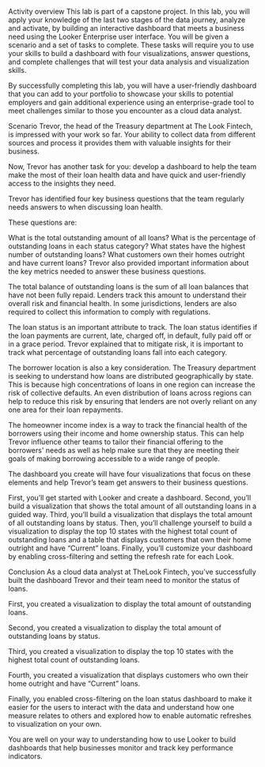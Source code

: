 Activity overview
This lab is part of a capstone project. In this lab, you will apply your knowledge of the last two stages of the data journey, analyze and activate, by building an interactive dashboard that meets a business need using the Looker Enterprise user interface. You will be given a scenario and a set of tasks to complete. These tasks will require you to use your skills to build a dashboard with four visualizations, answer questions, and complete challenges that will test your data analysis and visualization skills.

By successfully completing this lab, you will have a user-friendly dashboard that you can add to your portfolio to showcase your skills to potential employers and gain additional experience using an enterprise-grade tool to meet challenges similar to those you encounter as a cloud data analyst.

Scenario
Trevor, the head of the Treasury department at The Look Fintech, is impressed with your work so far. Your ability to collect data from different sources and process it provides them with valuable insights for their business.

Now, Trevor has another task for you: develop a dashboard to help the team make the most of their loan health data and have quick and user-friendly access to the insights they need.

Trevor has identified four key business questions that the team regularly needs answers to when discussing loan health.

These questions are:

What is the total outstanding amount of all loans?
What is the percentage of outstanding loans in each status category?
What states have the highest number of outstanding loans?
What customers own their homes outright and have current loans?
Trevor also provided important information about the key metrics needed to answer these business questions.

The total balance of outstanding loans is the sum of all loan balances that have not been fully repaid. Lenders track this amount to understand their overall risk and financial health. In some jurisdictions, lenders are also required to collect this information to comply with regulations.

The loan status is an important attribute to track. The loan status identifies if the loan payments are current, late, charged off, in default, fully paid off or in a grace period. Trevor explained that to mitigate risk, it is important to track what percentage of outstanding loans fall into each category.

The borrower location is also a key consideration. The Treasury department is seeking to understand how loans are distributed geographically by state. This is because high concentrations of loans in one region can increase the risk of collective defaults. An even distribution of loans across regions can help to reduce this risk by ensuring that lenders are not overly reliant on any one area for their loan repayments.

The homeowner income index is a way to track the financial health of the borrowers using their income and home ownership status. This can help Trevor influence other teams to tailor their financial offering to the borrowers' needs as well as help make sure that they are meeting their goals of making borrowing accessible to a wide range of people.

The dashboard you create will have four visualizations that focus on these elements and help Trevor’s team get answers to their business questions.

First, you’ll get started with Looker and create a dashboard. Second, you’ll build a visualization that shows the total amount of all outstanding loans in a guided way. Third, you’ll build a visualization that displays the total amount of all outstanding loans by status. Then, you’ll challenge yourself to build a visualization to display the top 10 states with the highest total count of outstanding loans and a table that displays customers that own their home outright and have “Current” loans. Finally, you’ll customize your dashboard by enabling cross-filtering and setting the refresh rate for each Look.


Conclusion
As a cloud data analyst at TheLook Fintech, you’ve successfully built the dashboard Trevor and their team need to monitor the status of loans.

First, you created a visualization to display the total amount of outstanding loans.

Second, you created a visualization to display the total amount of outstanding loans by status.

Third, you created a visualization to display the top 10 states with the highest total count of outstanding loans.

Fourth, you created a visualization that displays customers who own their home outright and have “Current” loans.

Finally, you enabled cross-filtering on the loan status dashboard to make it easier for the users to interact with the data and understand how one measure relates to others and explored how to enable automatic refreshes to visualization on your own.

You are well on your way to understanding how to use Looker to build dashboards that help businesses monitor and track key performance indicators.
